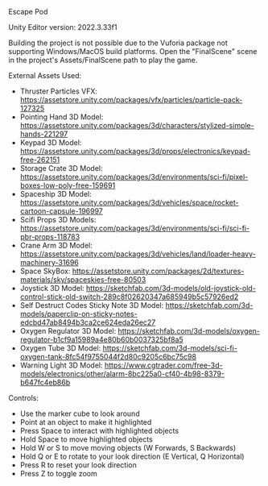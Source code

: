 Escape Pod


Unity Editor version: 2022.3.33f1


Building the project is not possible due to the Vuforia package not supporting Windows/MacOS build platforms.
Open the "FinalScene" scene in the project's Assets/FinalScene path to play the game.


External Assets Used:

- Thruster Particles VFX: https://assetstore.unity.com/packages/vfx/particles/particle-pack-127325
- Pointing Hand 3D Model: https://assetstore.unity.com/packages/3d/characters/stylized-simple-hands-221297
- Keypad 3D Model: https://assetstore.unity.com/packages/3d/props/electronics/keypad-free-262151
- Storage Crate 3D Model: https://assetstore.unity.com/packages/3d/environments/sci-fi/pixel-boxes-low-poly-free-159691
- Spaceship 3D Model: https://assetstore.unity.com/packages/3d/vehicles/space/rocket-cartoon-capsule-196997
- Scifi Props 3D Models: https://assetstore.unity.com/packages/3d/environments/sci-fi/sci-fi-pbr-props-118783
- Crane Arm 3D Model: https://assetstore.unity.com/packages/3d/vehicles/land/loader-heavy-machinery-31696
- Space SkyBox: https://assetstore.unity.com/packages/2d/textures-materials/sky/spaceskies-free-80503
- Joystick 3D Model: https://sketchfab.com/3d-models/old-joystick-old-control-stick-old-switch-289c8f02620347a685949b5c57926ed2
- Self Destruct Codes Sticky Note 3D Model: https://sketchfab.com/3d-models/paperclip-on-sticky-notes-edcbd47ab8494b3ca2ce624eda26ec27
- Oxygen Regulator 3D Model: https://sketchfab.com/3d-models/oxygen-regulator-b1cf9a15989a4e80b60b0037325bf8a5
- Oxygen Tube 3D Model: https://sketchfab.com/3d-models/sci-fi-oxygen-tank-8fc54f9755044f2d80c9205c6bc75c98
- Warning Light 3D Model: https://www.cgtrader.com/free-3d-models/electronics/other/alarm-8bc225a0-cf40-4b98-8379-b647fc4eb86b


Controls:

- Use the marker cube to look around
- Point at an object to make it highlighted
- Press Space to interact with highlighted objects
- Hold Space to move highlighted objects
- Hold W or S to move moving objects (W Forwards, S Backwards)
- Hold Q or E to rotate to your look direction (E Vertical, Q Horizontal)
- Press R to reset your look direction
- Press Z to toggle zoom

